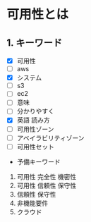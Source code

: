 # 可用性とは

## 1. キーワード

* [x] 可用性
* [ ] aws
* [x] システム
* [ ] s3
* [ ] ec2
* [ ] 意味
* [ ] 分かりやすく
* [x] 英語 読み方
* [ ] 可用性ゾーン
* [ ] アベイラビリティゾーン
* [ ] 可用性セット

* 予備キーワード
1. 可用性 完全性 機密性
2. 可用性 信頼性 保守性
3. 信頼性 保守性
4. 非機能要件
5. クラウド
